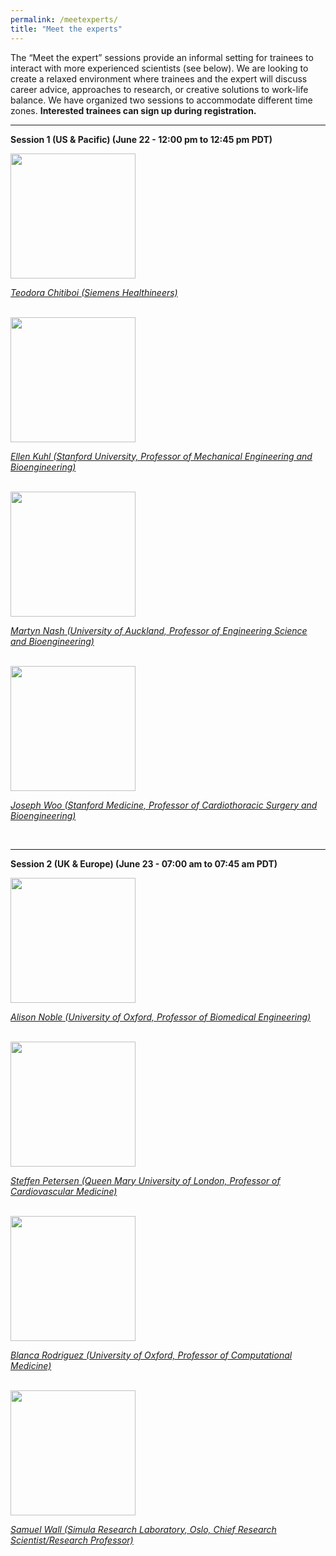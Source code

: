 ```yaml
---
permalink: /meetexperts/
title: "Meet the experts"
---
```


The “Meet the expert” sessions provide an informal setting for trainees to interact with more experienced scientists (see below).
We are looking to create a relaxed environment where trainees and the expert will discuss career advice, approaches to research, or creative solutions to work-life balance. We have organized two sessions to accommodate different time zones. 
**Interested trainees can sign up during registration.**

-----------------------------
**Session 1 (US & Pacific) (June 22 - 12:00 pm to 12:45 pm PDT)**

<img src="https://i1.rgstatic.net/ii/profile.image/279228231766021-1443584606690_Q128/Teodora-Chitiboi.jpg" width="200px" />

*[Teodora Chitiboi (Siemens Healthineers)](https://scholar.google.com/citations?user=A5V06EIAAAAJ&hl=en)*

<br />
<img src="https://profiles.stanford.edu/proxy/api/cap/profiles/9528/resources/profilephoto/350x350.1558580500549.jpg" width="200px" />

*[Ellen Kuhl (Stanford University, Professor of Mechanical Engineering and Bioengineering)](https://profiles.stanford.edu/ellen-kuhl)*

<br />
<img src="https://unidirectory.auckland.ac.nz/people/imageraw/martyn-nash/10307038/biggest" width="200px" />

*[Martyn Nash (University of Auckland, Professor of Engineering Science and Bioengineering)](https://unidirectory.auckland.ac.nz/profile/martyn-nash)*

<br />
<img src="https://profiles.stanford.edu/proxy/api/cap/profiles/51120/resources/profilephoto/350x350.1509508190565.jpg" width="200px">

*[Joseph Woo (Stanford Medicine, Professor of Cardiothoracic Surgery and Bioengineering)](https://profiles.stanford.edu/joseph-woo)*

<br />

-----------------------------
**Session 2 (UK & Europe) (June 23 - 07:00 am to 07:45 am PDT)**

<img src="https://eng.ox.ac.uk/media/1490/alsion-noble-2.jpg?center=0.5,0.5714285714285714&mode=crop&width=250&height=250&rnd=132454329310000000" width="200px" />

*[Alison Noble (University of Oxford, Professor of Biomedical Engineering)](https://eng.ox.ac.uk/people/alison-noble/)*

<br />
<img src="https://www.qmul.ac.uk/whri/media/the-william-harvey-research-institute/staff-and-students/research-staff/Petersen,-Steffen.jpg"  width="200px" />

*[Steffen Petersen (Queen Mary University of London, Professor of Cardiovascular Medicine)](https://www.qmul.ac.uk/whri/people/academic-staff/items/petersensteffen.html)*

<br />
<img src="https://www.cs.ox.ac.uk/files/8589//Photo_Blanca_WT2016.jpg" width="200px" />

*[Blanca Rodriguez (University of Oxford, Professor of Computational Medicine)](https://www.cs.ox.ac.uk/people/blanca.rodriguez/)*

<br />
<img src="https://www.simula.no/sites/default/files/styles/employee-detail/public/user/images/simula_-_sam_wall_0985.jpg?itok=WFSrd4xs" width="200px" />

*[Samuel Wall (Simula Research Laboratory, Oslo, Chief Research Scientist/Research Professor)](https://www.simula.no/people/samwall)*

<br />
